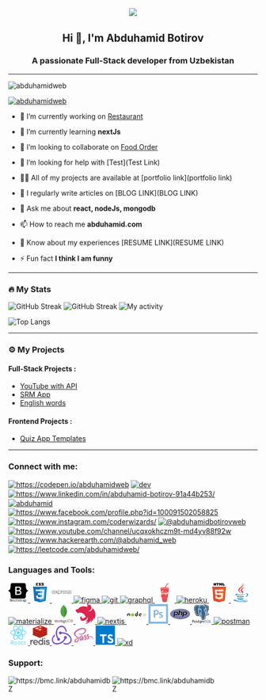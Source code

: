 <!--  
<h1 align="center">Hi 👋, I'm Abduhamid</h1> 
<h3 align="center">A passionate frontend developer from Uzbekistan</h3> 

<p align="left"> <img src="https://komarev.com/ghpvc/?username=abduhamidweb&label=Profile%20views&color=0e75b6&style=flat" alt="abduhamidweb" /> </p>

<p align="left"> <a href="https://github.com/ryo-ma/github-profile-trophy"><img src="https://github-profile-trophy.vercel.app/?username=abduhamidweb" alt="abduhamidweb" /></a> </p>
 
<h3 align="left">Connect with me:</h3>
<p align="left">
<a href="https://dev.to/dev" target="blank"><img align="center" src="https://raw.githubusercontent.com/rahuldkjain/github-profile-readme-generator/master/src/images/icons/Social/devto.svg" alt="dev" height="30" width="40" /></a>
<a href="https://linkedin.com/in/ewfea" target="blank"><img align="center" src="https://raw.githubusercontent.com/rahuldkjain/github-profile-readme-generator/master/src/images/icons/Social/linked-in-alt.svg" alt="ewfea" height="30" width="40" /></a>
<a href="https://codesandbox.com/sxasxa" target="blank"><img align="center" src="https://raw.githubusercontent.com/rahuldkjain/github-profile-readme-generator/master/src/images/icons/Social/codesandbox.svg" alt="sxasxa" height="30" width="40" /></a>
<a href="https://fb.com/verver" target="blank"><img align="center" src="https://raw.githubusercontent.com/rahuldkjain/github-profile-readme-generator/master/src/images/icons/Social/facebook.svg" alt="verver" height="30" width="40" /></a>
<a href="https://dribbble.com/vrever" target="blank"><img align="center" src="https://raw.githubusercontent.com/rahuldkjain/github-profile-readme-generator/master/src/images/icons/Social/dribbble.svg" alt="vrever" height="30" width="40" /></a>
<a href="https://hashnode.com/vrevra" target="blank"><img align="center" src="https://raw.githubusercontent.com/rahuldkjain/github-profile-readme-generator/master/src/images/icons/Social/hashnode.svg" alt="vrevra" height="30" width="40" /></a>
<a href="https://www.youtube.com/c/verver" target="blank"><img align="center" src="https://raw.githubusercontent.com/rahuldkjain/github-profile-readme-generator/master/src/images/icons/Social/youtube.svg" alt="verver" height="30" width="40" /></a>
<a href="https://www.hackerrank.com/verver" target="blank"><img align="center" src="https://raw.githubusercontent.com/rahuldkjain/github-profile-readme-generator/master/src/images/icons/Social/hackerrank.svg" alt="verver" height="30" width="40" /></a>
<a href="https://www.leetcode.com/evrver" target="blank"><img align="center" src="https://raw.githubusercontent.com/rahuldkjain/github-profile-readme-generator/master/src/images/icons/Social/leet-code.svg" alt="evrver" height="30" width="40" /></a>
</p>

<h3 align="left">Languages and Tools:</h3>
<p align="left"> <a href="https://www.java.com" target="_blank" rel="noreferrer"> <img src="https://raw.githubusercontent.com/devicons/devicon/master/icons/java/java-original.svg" alt="java" width="40" height="40"/> </a> <a href="https://developer.mozilla.org/en-US/docs/Web/JavaScript" target="_blank" rel="noreferrer"> <img src="https://raw.githubusercontent.com/devicons/devicon/master/icons/javascript/javascript-original.svg" alt="javascript" width="40" height="40"/> </a> </p>

<p><img align="left" src="https://github-readme-stats.vercel.app/api/top-langs?username=abduhamidweb&show_icons=true&locale=en&layout=compact" alt="abduhamidweb" /></p>

<p>&nbsp;<img align="center" src="https://github-readme-stats.vercel.app/api?username=abduhamidweb&show_icons=true&locale=en" alt="abduhamidweb" /></p>

<p><img align="center" src="https://github-readme-streak-stats.herokuapp.com/?user=abduhamidweb&" alt="abduhamidweb" /></p> -->


<!-- 
<h1 align="center">Hi 👋, I'm Abduhamid</h1>
<h3 align="center">A passionate frontend developer from Uzbekistan</h3>

<p align="left"> <img src="https://komarev.com/ghpvc/?username=abduhamidweb&label=Profile%20views&color=0e75b6&style=flat" alt="abduhamidweb" /> </p>

<p align="left"> <a href="https://github.com/ryo-ma/github-profile-trophy"><img src="https://github-profile-trophy.vercel.app/?username=abduhamidweb" alt="abduhamidweb" /></a> </p>

- 🔭 I’m currently working on [Restaurant](https://github.com/abduhamidweb/Full-Restauran)

- 🌱 I’m currently learning **nextJs**

- 👯 I’m looking to collaborate on [Food Order](https://github.com/abduhamidweb/Extra)

- 🤝 I’m looking for help with [Test](Test Link)

- 👨‍💻 All of my projects are available at [portfolio link](portfolio link)

- 📝 I regularly write articles on [BLOG LINK](BLOG LINK)

- 💬 Ask me about **react, nodeJs, mongodb**

- 📫 How to reach me **abduhamid.com**

- 📄 Know about my experiences [RESUME LINK](RESUME LINK)

- ⚡ Fun fact **I think I am funny**

### Blogs posts
<!-- BLOG-POST-LIST:START -->
<!-- BLOG-POST-LIST:END -->

<!-- <h3 align="left">Connect with me:</h3>
<p align="left">
<a href="https://codepen.io/https://codepen.io/abduhamidweb" target="blank"><img align="center" src="https://raw.githubusercontent.com/rahuldkjain/github-profile-readme-generator/master/src/images/icons/Social/codepen.svg" alt="https://codepen.io/abduhamidweb" height="30" width="40" /></a>
<a href="https://dev.to/dev" target="blank"><img align="center" src="https://raw.githubusercontent.com/rahuldkjain/github-profile-readme-generator/master/src/images/icons/Social/devto.svg" alt="dev" height="30" width="40" /></a>
<a href="https://linkedin.com/in/https://www.linkedin.com/in/abduhamid-botirov-91a44b253/" target="blank"><img align="center" src="https://raw.githubusercontent.com/rahuldkjain/github-profile-readme-generator/master/src/images/icons/Social/linked-in-alt.svg" alt="https://www.linkedin.com/in/abduhamid-botirov-91a44b253/" height="30" width="40" /></a>
<a href="https://codesandbox.com/abduhamid" target="blank"><img align="center" src="https://raw.githubusercontent.com/rahuldkjain/github-profile-readme-generator/master/src/images/icons/Social/codesandbox.svg" alt="abduhamid" height="30" width="40" /></a>
<a href="https://fb.com/https://www.facebook.com/profile.php?id=100091502058825" target="blank"><img align="center" src="https://raw.githubusercontent.com/rahuldkjain/github-profile-readme-generator/master/src/images/icons/Social/facebook.svg" alt="https://www.facebook.com/profile.php?id=100091502058825" height="30" width="40" /></a>
<a href="https://instagram.com/https://www.instagram.com/coderwizards/" target="blank"><img align="center" src="https://raw.githubusercontent.com/rahuldkjain/github-profile-readme-generator/master/src/images/icons/Social/instagram.svg" alt="https://www.instagram.com/coderwizards/" height="30" width="40" /></a>
<a href="https://medium.com/@abduhamidbotirovweb" target="blank"><img align="center" src="https://raw.githubusercontent.com/rahuldkjain/github-profile-readme-generator/master/src/images/icons/Social/medium.svg" alt="@abduhamidbotirovweb" height="30" width="40" /></a>
<a href="https://www.youtube.com/c/https://www.youtube.com/channel/ucqxokhczm9t-md4yv88f92w" target="blank"><img align="center" src="https://raw.githubusercontent.com/rahuldkjain/github-profile-readme-generator/master/src/images/icons/Social/youtube.svg" alt="https://www.youtube.com/channel/ucqxokhczm9t-md4yv88f92w" height="30" width="40" /></a>
<a href="https://www.hackerrank.com/https://www.hackerearth.com/@abduhamid_web" target="blank"><img align="center" src="https://raw.githubusercontent.com/rahuldkjain/github-profile-readme-generator/master/src/images/icons/Social/hackerrank.svg" alt="https://www.hackerearth.com/@abduhamid_web" height="30" width="40" /></a>
<a href="https://www.leetcode.com/https://leetcode.com/abduhamidweb/" target="blank"><img align="center" src="https://raw.githubusercontent.com/rahuldkjain/github-profile-readme-generator/master/src/images/icons/Social/leet-code.svg" alt="https://leetcode.com/abduhamidweb/" height="30" width="40" /></a>
</p> -->

<!-- <h3 align="left">Languages and Tools:</h3>
<p align="left"> <a href="https://getbootstrap.com" target="_blank" rel="noreferrer"> <img src="https://raw.githubusercontent.com/devicons/devicon/master/icons/bootstrap/bootstrap-plain-wordmark.svg" alt="bootstrap" width="40" height="40"/> </a> <a href="https://www.w3schools.com/css/" target="_blank" rel="noreferrer"> <img src="https://raw.githubusercontent.com/devicons/devicon/master/icons/css3/css3-original-wordmark.svg" alt="css3" width="40" height="40"/> </a> <a href="https://expressjs.com" target="_blank" rel="noreferrer"> <img src="https://raw.githubusercontent.com/devicons/devicon/master/icons/express/express-original-wordmark.svg" alt="express" width="40" height="40"/> </a> <a href="https://www.figma.com/" target="_blank" rel="noreferrer"> <img src="https://www.vectorlogo.zone/logos/figma/figma-icon.svg" alt="figma" width="40" height="40"/> </a> <a href="https://git-scm.com/" target="_blank" rel="noreferrer"> <img src="https://www.vectorlogo.zone/logos/git-scm/git-scm-icon.svg" alt="git" width="40" height="40"/> </a> <a href="https://graphql.org" target="_blank" rel="noreferrer"> <img src="https://www.vectorlogo.zone/logos/graphql/graphql-icon.svg" alt="graphql" width="40" height="40"/> </a> <a href="https://gulpjs.com" target="_blank" rel="noreferrer"> <img src="https://raw.githubusercontent.com/devicons/devicon/master/icons/gulp/gulp-plain.svg" alt="gulp" width="40" height="40"/> </a> <a href="https://heroku.com" target="_blank" rel="noreferrer"> <img src="https://www.vectorlogo.zone/logos/heroku/heroku-icon.svg" alt="heroku" width="40" height="40"/> </a> <a href="https://www.w3.org/html/" target="_blank" rel="noreferrer"> <img src="https://raw.githubusercontent.com/devicons/devicon/master/icons/html5/html5-original-wordmark.svg" alt="html5" width="40" height="40"/> </a> <a href="https://www.java.com" target="_blank" rel="noreferrer"> <img src="https://raw.githubusercontent.com/devicons/devicon/master/icons/java/java-original.svg" alt="java" width="40" height="40"/> </a> <a href="https://materializecss.com/" target="_blank" rel="noreferrer"> <img src="https://raw.githubusercontent.com/prplx/svg-logos/5585531d45d294869c4eaab4d7cf2e9c167710a9/svg/materialize.svg" alt="materialize" width="40" height="40"/> </a> <a href="https://www.mongodb.com/" target="_blank" rel="noreferrer"> <img src="https://raw.githubusercontent.com/devicons/devicon/master/icons/mongodb/mongodb-original-wordmark.svg" alt="mongodb" width="40" height="40"/> </a> <a href="https://nestjs.com/" target="_blank" rel="noreferrer"> <img src="https://raw.githubusercontent.com/devicons/devicon/master/icons/nestjs/nestjs-plain.svg" alt="nestjs" width="40" height="40"/> </a> <a href="https://nextjs.org/" target="_blank" rel="noreferrer"> <img src="https://cdn.worldvectorlogo.com/logos/nextjs-2.svg" alt="nextjs" width="40" height="40"/> </a> <a href="https://nodejs.org" target="_blank" rel="noreferrer"> <img src="https://raw.githubusercontent.com/devicons/devicon/master/icons/nodejs/nodejs-original-wordmark.svg" alt="nodejs" width="40" height="40"/> </a> <a href="https://www.photoshop.com/en" target="_blank" rel="noreferrer"> <img src="https://raw.githubusercontent.com/devicons/devicon/master/icons/photoshop/photoshop-line.svg" alt="photoshop" width="40" height="40"/> </a> <a href="https://www.php.net" target="_blank" rel="noreferrer"> <img src="https://raw.githubusercontent.com/devicons/devicon/master/icons/php/php-original.svg" alt="php" width="40" height="40"/> </a> <a href="https://www.postgresql.org" target="_blank" rel="noreferrer"> <img src="https://raw.githubusercontent.com/devicons/devicon/master/icons/postgresql/postgresql-original-wordmark.svg" alt="postgresql" width="40" height="40"/> </a> <a href="https://postman.com" target="_blank" rel="noreferrer"> <img src="https://www.vectorlogo.zone/logos/getpostman/getpostman-icon.svg" alt="postman" width="40" height="40"/> </a> <a href="https://reactjs.org/" target="_blank" rel="noreferrer"> <img src="https://raw.githubusercontent.com/devicons/devicon/master/icons/react/react-original-wordmark.svg" alt="react" width="40" height="40"/> </a> <a href="https://redis.io" target="_blank" rel="noreferrer"> <img src="https://raw.githubusercontent.com/devicons/devicon/master/icons/redis/redis-original-wordmark.svg" alt="redis" width="40" height="40"/> </a> <a href="https://redux.js.org" target="_blank" rel="noreferrer"> <img src="https://raw.githubusercontent.com/devicons/devicon/master/icons/redux/redux-original.svg" alt="redux" width="40" height="40"/> </a> <a href="https://sass-lang.com" target="_blank" rel="noreferrer"> <img src="https://raw.githubusercontent.com/devicons/devicon/master/icons/sass/sass-original.svg" alt="sass" width="40" height="40"/> </a> <a href="https://www.typescriptlang.org/" target="_blank" rel="noreferrer"> <img src="https://raw.githubusercontent.com/devicons/devicon/master/icons/typescript/typescript-original.svg" alt="typescript" width="40" height="40"/> </a> <a href="https://www.adobe.com/products/xd.html" target="_blank" rel="noreferrer"> <img src="https://cdn.worldvectorlogo.com/logos/adobe-xd.svg" alt="xd" width="40" height="40"/> </a> </p>
 -->
<!-- <h3 align="left">Support:</h3>
<p><a href="https://www.buymeacoffee.com/https://bmc.link/abduhamidbZ"> <img align="left" src="https://cdn.buymeacoffee.com/buttons/v2/default-yellow.png" height="50" width="210" alt="https://bmc.link/abduhamidbZ" /></a><a href="https://ko-fi.com/https://bmc.link/abduhamidbZ"> <img align="left" src="https://cdn.ko-fi.com/cdn/kofi3.png?v=3" height="50" width="210" alt="https://bmc.link/abduhamidbZ" /></a></p><br><br>

<p><img align="left" src="https://github-readme-stats.vercel.app/api/top-langs?username=abduhamidweb&show_icons=true&locale=en&layout=compact" alt="abduhamidweb" /></p>

<p>&nbsp;<img align="center" src="https://github-readme-stats.vercel.app/api?username=abduhamidweb&show_icons=true&locale=en" alt="abduhamidweb" /></p>

 -->







<div id="header" align="center">
  <img src=https://media.giphy.com/media/du3J3cXyzhj75IOgvA/giphy.gif width="200"/>
</div>

<h2 align="center">Hi 👋, I'm Abduhamid Botirov</h2>
<h3 align="center">A passionate Full-Stack developer from Uzbekistan</h3>
<!-- [![Typing SVG](https://readme-typing-svg.herokuapp.com?duration=10000&center=true&vCenter=true&width=800&height=30&lines=Hello+this+is+DEV%2C+Welcome+to+my+Github+page.)](https://git.io/typing-svg) -->

---

<p align="left"> <img src="https://komarev.com/ghpvc/?username=abduhamidweb&label=Profile%20views&color=0e75b6&style=flat" alt="abduhamidweb" /> </p>

<p align="left"> <a href="https://github.com/ryo-ma/github-profile-trophy"><img src="https://github-profile-trophy.vercel.app/?username=abduhamidweb" alt="abduhamidweb" /></a> </p>

- 🔭 I’m currently working on [Restaurant](https://github.com/abduhamidweb/Full-Restauran)

- 🌱 I’m currently learning **nextJs**

- 👯 I’m looking to collaborate on [Food Order](https://github.com/abduhamidweb/Extra)

- 🤝 I’m looking for help with [Test](Test Link)

- 👨‍💻 All of my projects are available at [portfolio link](portfolio link)

- 📝 I regularly write articles on [BLOG LINK](BLOG LINK)

- 💬 Ask me about **react, nodeJs, mongodb**

- 📫 How to reach me **abduhamid.com**

- 📄 Know about my experiences [RESUME LINK](RESUME LINK)

- ⚡ Fun fact **I think I am funny**

--- 

### 🔥 My Stats 
![GitHub Streak](https://github-readme-stats.vercel.app/api?username=abduhamidweb&count_private=true&show_icons=true&theme=react)
![GitHub Streak](https://streak-stats.demolab.com/?user=abduhamidweb&theme=react)
![My activity](https://github-readme-activity-graph.cyclic.app/graph?username=abduhamidweb&theme=react-dark)
<!-- <a href="https://github.com/abduhamidweb/github-stats">
<img src="https://github.com/abduhamidweb/github-stats/blob/master/generated/overview.svg#gh-dark-mode-only" />
<img src="https://github.com/abduhamidweb/github-stats/blob/master/generated/languages.svg#gh-dark-mode-only" />
</a> -->
 ![Top Langs](https://github-readme-stats.vercel.app/api/top-langs/?username=abduhamidweb&layout=compact&langs_count=10&theme=react) 
<!--  ![Wakatime stats](https://github-readme-stats.vercel.app/api/wakatime?username=abduhamidweb&theme=react)  -->

--- 


### ⚙️ My Projects 

#### Full-Stack Projects :

* [YouTube with API](https://github.com/abduhamidweb/Youtube-clone-2)
* [SRM App](https://github.com/abduhamidweb/SRM-Backend)
* [English words](https://github.com/abduhamidweb/English-words-book-random-question)
<!-- * [UIET Connect](https://github.com/getlost01/UietConnect)
* [Meal Planner](https://github.com/getlost01/meal-planner-API)
* [Voting Managment System](https://github.com/getlost01/VotingManagmentSystem)
* [ABitShort](https://github.com/getlost01/linkshortner)
* [File Share App](https://github.com/getlost01/dlink-share) -->
<!-- 
 #### Web Store Extensions 

* [Color Tools and Dropper](https://github.com/getlost01/color-picker-updated)
* [Site Saver](https://github.com/getlost01/site-saver)
* [CP Calender](https://github.com/getlost01/cp-contest-calender)
 --> 
#### Frontend Projects :

* [Quiz App Templates](https://github.com/abduhamidweb/Learn-English)
<!-- * [Country Search](https://github.com/getlost01/country-search)
* [Portfolio Site](https://github.com/getlost01/portfolio.github.io)
* [Cure Science Updated](https://github.com/getlost01/CureScience) -->

---
<h3 align="left">Connect with me:</h3>
<p align="left">
<a href="https://codepen.io/https://codepen.io/abduhamidweb" target="blank"><img align="center" src="https://raw.githubusercontent.com/rahuldkjain/github-profile-readme-generator/master/src/images/icons/Social/codepen.svg" alt="https://codepen.io/abduhamidweb" height="30" width="40" /></a>
<a href="https://dev.to/abduhamidweb" target="blank"><img align="center" src="https://raw.githubusercontent.com/rahuldkjain/github-profile-readme-generator/master/src/images/icons/Social/devto.svg" alt="dev" height="30" width="40" /></a>
<a href="https://linkedin.com/in/https://www.linkedin.com/in/abduhamid-botirov-91a44b253/" target="blank"><img align="center" src="https://raw.githubusercontent.com/rahuldkjain/github-profile-readme-generator/master/src/images/icons/Social/linked-in-alt.svg" alt="https://www.linkedin.com/in/abduhamid-botirov-91a44b253/" height="30" width="40" /></a>
<a href="https://codesandbox.com/abduhamid" target="blank"><img align="center" src="https://raw.githubusercontent.com/rahuldkjain/github-profile-readme-generator/master/src/images/icons/Social/codesandbox.svg" alt="abduhamid" height="30" width="40" /></a>
<a href="https://fb.com/https://www.facebook.com/profile.php?id=100091502058825" target="blank"><img align="center" src="https://raw.githubusercontent.com/rahuldkjain/github-profile-readme-generator/master/src/images/icons/Social/facebook.svg" alt="https://www.facebook.com/profile.php?id=100091502058825" height="30" width="40" /></a>
<a href="https://instagram.com/https://www.instagram.com/coderwizards/" target="blank"><img align="center" src="https://raw.githubusercontent.com/rahuldkjain/github-profile-readme-generator/master/src/images/icons/Social/instagram.svg" alt="https://www.instagram.com/coderwizards/" height="30" width="40" /></a>
<a href="https://medium.com/@abduhamidbotirovweb" target="blank"><img align="center" src="https://raw.githubusercontent.com/rahuldkjain/github-profile-readme-generator/master/src/images/icons/Social/medium.svg" alt="@abduhamidbotirovweb" height="30" width="40" /></a>
<a href="https://www.youtube.com/c/https://www.youtube.com/channel/ucqxokhczm9t-md4yv88f92w" target="blank"><img align="center" src="https://raw.githubusercontent.com/rahuldkjain/github-profile-readme-generator/master/src/images/icons/Social/youtube.svg" alt="https://www.youtube.com/channel/ucqxokhczm9t-md4yv88f92w" height="30" width="40" /></a>
<a href="https://www.hackerrank.com/https://www.hackerearth.com/@abduhamid_web" target="blank"><img align="center" src="https://raw.githubusercontent.com/rahuldkjain/github-profile-readme-generator/master/src/images/icons/Social/hackerrank.svg" alt="https://www.hackerearth.com/@abduhamid_web" height="30" width="40" /></a>
<a href="https://www.leetcode.com/https://leetcode.com/abduhamidweb/" target="blank"><img align="center" src="https://raw.githubusercontent.com/rahuldkjain/github-profile-readme-generator/master/src/images/icons/Social/leet-code.svg" alt="https://leetcode.com/abduhamidweb/" height="30" width="40" /></a>
</p>

<h3 align="left">Languages and Tools:</h3>
<p align="left"> <a href="https://getbootstrap.com" target="_blank" rel="noreferrer"> <img src="https://raw.githubusercontent.com/devicons/devicon/master/icons/bootstrap/bootstrap-plain-wordmark.svg" alt="bootstrap" width="40" height="40"/> </a> <a href="https://www.w3schools.com/css/" target="_blank" rel="noreferrer"> <img src="https://raw.githubusercontent.com/devicons/devicon/master/icons/css3/css3-original-wordmark.svg" alt="css3" width="40" height="40"/> </a> <a href="https://expressjs.com" target="_blank" rel="noreferrer"> <img src="https://raw.githubusercontent.com/devicons/devicon/master/icons/express/express-original-wordmark.svg" alt="express" width="40" height="40"/> </a> <a href="https://www.figma.com/" target="_blank" rel="noreferrer"> <img src="https://www.vectorlogo.zone/logos/figma/figma-icon.svg" alt="figma" width="40" height="40"/> </a> <a href="https://git-scm.com/" target="_blank" rel="noreferrer"> <img src="https://www.vectorlogo.zone/logos/git-scm/git-scm-icon.svg" alt="git" width="40" height="40"/> </a> <a href="https://graphql.org" target="_blank" rel="noreferrer"> <img src="https://www.vectorlogo.zone/logos/graphql/graphql-icon.svg" alt="graphql" width="40" height="40"/> </a> <a href="https://gulpjs.com" target="_blank" rel="noreferrer"> <img src="https://raw.githubusercontent.com/devicons/devicon/master/icons/gulp/gulp-plain.svg" alt="gulp" width="40" height="40"/> </a> <a href="https://heroku.com" target="_blank" rel="noreferrer"> <img src="https://www.vectorlogo.zone/logos/heroku/heroku-icon.svg" alt="heroku" width="40" height="40"/> </a> <a href="https://www.w3.org/html/" target="_blank" rel="noreferrer"> <img src="https://raw.githubusercontent.com/devicons/devicon/master/icons/html5/html5-original-wordmark.svg" alt="html5" width="40" height="40"/> </a> <a href="https://www.java.com" target="_blank" rel="noreferrer"> <img src="https://raw.githubusercontent.com/devicons/devicon/master/icons/java/java-original.svg" alt="java" width="40" height="40"/> </a> <a href="https://materializecss.com/" target="_blank" rel="noreferrer"> <img src="https://raw.githubusercontent.com/prplx/svg-logos/5585531d45d294869c4eaab4d7cf2e9c167710a9/svg/materialize.svg" alt="materialize" width="40" height="40"/> </a> <a href="https://www.mongodb.com/" target="_blank" rel="noreferrer"> <img src="https://raw.githubusercontent.com/devicons/devicon/master/icons/mongodb/mongodb-original-wordmark.svg" alt="mongodb" width="40" height="40"/> </a> <a href="https://nestjs.com/" target="_blank" rel="noreferrer"> <img src="https://raw.githubusercontent.com/devicons/devicon/master/icons/nestjs/nestjs-plain.svg" alt="nestjs" width="40" height="40"/> </a> <a href="https://nextjs.org/" target="_blank" rel="noreferrer"> <img src="https://cdn.worldvectorlogo.com/logos/nextjs-2.svg" alt="nextjs" width="40" height="40"/> </a> <a href="https://nodejs.org" target="_blank" rel="noreferrer"> <img src="https://raw.githubusercontent.com/devicons/devicon/master/icons/nodejs/nodejs-original-wordmark.svg" alt="nodejs" width="40" height="40"/> </a> <a href="https://www.photoshop.com/en" target="_blank" rel="noreferrer"> <img src="https://raw.githubusercontent.com/devicons/devicon/master/icons/photoshop/photoshop-line.svg" alt="photoshop" width="40" height="40"/> </a> <a href="https://www.php.net" target="_blank" rel="noreferrer"> <img src="https://raw.githubusercontent.com/devicons/devicon/master/icons/php/php-original.svg" alt="php" width="40" height="40"/> </a> <a href="https://www.postgresql.org" target="_blank" rel="noreferrer"> <img src="https://raw.githubusercontent.com/devicons/devicon/master/icons/postgresql/postgresql-original-wordmark.svg" alt="postgresql" width="40" height="40"/> </a> <a href="https://postman.com" target="_blank" rel="noreferrer"> <img src="https://www.vectorlogo.zone/logos/getpostman/getpostman-icon.svg" alt="postman" width="40" height="40"/> </a> <a href="https://reactjs.org/" target="_blank" rel="noreferrer"> <img src="https://raw.githubusercontent.com/devicons/devicon/master/icons/react/react-original-wordmark.svg" alt="react" width="40" height="40"/> </a> <a href="https://redis.io" target="_blank" rel="noreferrer"> <img src="https://raw.githubusercontent.com/devicons/devicon/master/icons/redis/redis-original-wordmark.svg" alt="redis" width="40" height="40"/> </a> <a href="https://redux.js.org" target="_blank" rel="noreferrer"> <img src="https://raw.githubusercontent.com/devicons/devicon/master/icons/redux/redux-original.svg" alt="redux" width="40" height="40"/> </a> <a href="https://sass-lang.com" target="_blank" rel="noreferrer"> <img src="https://raw.githubusercontent.com/devicons/devicon/master/icons/sass/sass-original.svg" alt="sass" width="40" height="40"/> </a> <a href="https://www.typescriptlang.org/" target="_blank" rel="noreferrer"> <img src="https://raw.githubusercontent.com/devicons/devicon/master/icons/typescript/typescript-original.svg" alt="typescript" width="40" height="40"/> </a> <a href="https://www.adobe.com/products/xd.html" target="_blank" rel="noreferrer"> <img src="https://cdn.worldvectorlogo.com/logos/adobe-xd.svg" alt="xd" width="40" height="40"/> </a> </p>

<h3 align="left">Support:</h3>
<p><a href="https://www.buymeacoffee.com/https://bmc.link/abduhamidbZ"> <img align="left" src="https://cdn.buymeacoffee.com/buttons/v2/default-yellow.png" height="50" width="210" alt="https://bmc.link/abduhamidbZ" /></a><a href="https://ko-fi.com/https://bmc.link/abduhamidbZ"> <img align="left" src="https://cdn.ko-fi.com/cdn/kofi3.png?v=3" height="50" width="210" alt="https://bmc.link/abduhamidbZ" /></a></p><br><br>

<!-- <p><img align="left" src="https://github-readme-stats.vercel.app/api/top-langs?username=abduhamidweb&show_icons=true&locale=en&layout=compact" alt="abduhamidweb" /></p>

<p>&nbsp;<img align="center" src="https://github-readme-stats.vercel.app/api?username=abduhamidweb&show_icons=true&locale=en" alt="abduhamidweb" /></p>
### 🔗 Social info

<div id="badges">
    <a href="https://www.linkedin.com/in/abduhamid-botirov-91a44b253/">
    <img src="https://img.shields.io/badge/LinkedIn-blue?style=for-the-badge&logo=linkedin&logoColor=white" alt="LinkedIn Badge"/>
    </a>
    <a href="abduhamidbotirovweb@gmail.com">
    <img src="https://img.shields.io/badge/Gmail-D14836?style=for-the-badge&logo=gmail&logoColor=white" alt="Gmail Badge"/>
    </a>
<!--     <a href="https://portfolio-de-aagam.netlify.app/">
    <img src="https://img.shields.io/badge/Portfolio-dda703?style=for-the-badge&logo=About.me&logoColor=white" alt="Portfolio Badge"/>
    </a> -->
<!-- </div> -->

<!-- --- -->

<!-- ### 👀 Visitor Info -->

<!-- ![Hitcount](https://komarev.com/ghpvc/?username=abduhamidweb&color=57bcd9) --> 
